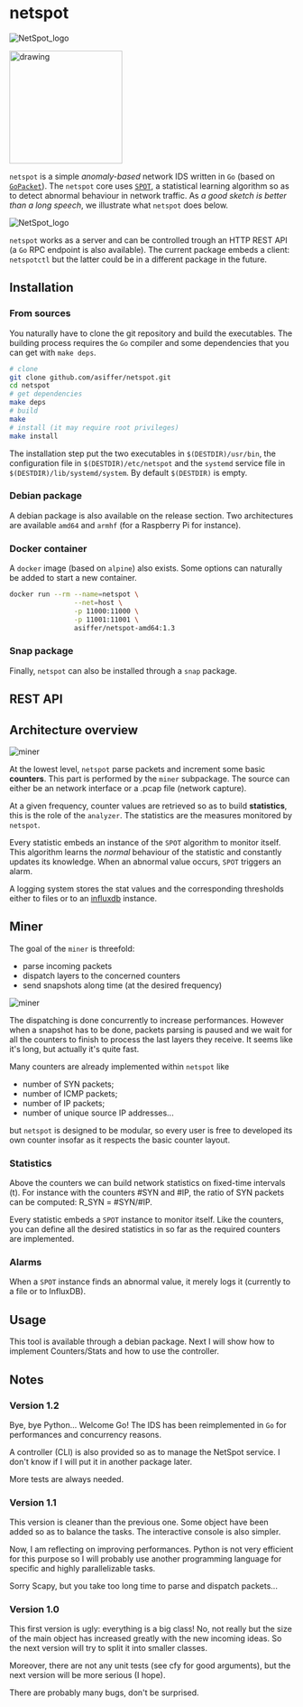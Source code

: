 # netspot

![NetSpot_logo](assets/netspot.png)

<img src="assets/netspot.png" alt="drawing" width="200"/>

`netspot` is a simple *anomaly-based* network IDS written in `Go` (based on [`GoPacket`](https://github.com/google/gopacket)). 
The `netspot` core uses [`SPOT`](https://asiffer.github.io/libspot/), a statistical learning algorithm so as to detect abnormal behaviour in network traffic. As *a good sketch is better than a long speech*, we illustrate what `netspot` does below.

![NetSpot_logo](assets/plot.png)

`netspot` works as a server and can be controlled trough an HTTP REST API (a `Go` RPC endpoint is also available).
The current package embeds a client: `netspotctl` but the latter could be in a different package in the future.

## Installation

### From sources

You naturally have to clone the git repository and build the executables. The building process requires the `Go` compiler
and some dependencies that you can get with `make deps`.

```bash
# clone
git clone github.com/asiffer/netspot.git
cd netspot
# get dependencies
make deps
# build
make
# install (it may require root privileges)
make install
```
The installation step put the two executables in `$(DESTDIR)/usr/bin`, the configuration file in `$(DESTDIR)/etc/netspot` and the `systemd` service file in `$(DESTDIR)/lib/systemd/system`. By default `$(DESTDIR)` is empty.

### Debian package

A debian package is also available on the release section. Two architectures are available `amd64` and `armhf` (for a Raspberry Pi for instance).

### Docker container

A `docker` image (based on `alpine`) also exists. Some options can naturally be added to start a new container.

```sh
docker run --rm --name=netspot \
                --net=host \
                -p 11000:11000 \
                -p 11001:11001 \
                asiffer/netspot-amd64:1.3
```

### Snap package

Finally, `netspot` can also be installed through a `snap` package.


## REST API



## Architecture overview

![miner](assets/archi.svg)

At the lowest level, `netspot` parse packets and increment some basic **counters**. This part is performed by the `miner` subpackage.
The source can either be an network interface or a .pcap file (network capture).

At a given frequency, counter values are retrieved so as to build **statistics**, this is the role of the `analyzer`. The statistics are the measures monitored by `netspot`.

Every statistic embeds an instance of the `SPOT` algorithm to monitor itself. This algorithm learns the *normal* behaviour of the statistic and constantly updates its knowledge. When an abnormal value occurs, `SPOT` triggers an alarm.

A logging system stores the stat values and the corresponding thresholds either to files or to an [influxdb](https://www.influxdata.com/) instance.

## Miner

The goal of the `miner` is threefold:
* parse incoming packets
* dispatch layers to the concerned counters
* send snapshots along time (at the desired frequency)

![miner](assets/miner.svg)

The dispatching is done concurrently to increase performances. However when a snapshot has to be done, packets parsing is paused and we wait for all the counters to finish to process the last layers they receive. It seems like it's long, but actually it's quite fast.

Many counters are already implemented within `netspot` like
* number of SYN packets;
* number of ICMP packets;
* number of IP packets;
* number of unique source IP addresses...

but `netspot` is designed to be modular, so every user is free to developed its own counter insofar as it respects the basic counter layout.



### Statistics
Above the counters we can build network statistics on fixed-time intervals \(t\). For instance with the counters #SYN and #IP, the ratio of SYN packets can be computed: R_SYN = #SYN/#IP.

Every statistic embeds a `SPOT` instance to monitor itself. Like the counters, you can define all the desired statistics in so far as the required counters are implemented.

### Alarms

When a `SPOT` instance finds an abnormal value, it merely logs it (currently to a file or to InfluxDB).

## Usage

This tool is available through a debian package. Next I will show how to implement Counters/Stats and how to use the controller.

## Notes

### Version 1.2

Bye, bye Python... Welcome Go! The IDS has been reimplemented in `Go` for performances and concurrency reasons.

A controller (CLI) is also provided so as to manage the NetSpot service. I don't know if I will put it in another package later.

More tests are always needed.

### Version 1.1

This version is cleaner than the previous one. Some object have been added so as to balance the tasks. The interactive console is also simpler.

Now, I am reflecting on improving performances. Python is not very efficient for this purpose so I will probably use another programming language for specific and highly parallelizable tasks.

Sorry Scapy, but you take too long time to parse and dispatch packets...


### Version 1.0

This first version is ugly: everything is a big class! No, not really but the size of the main object has increased greatly with the new incoming ideas. So the next version will try to split it into smaller classes.

Moreover, there are not any unit tests (see cfy for good arguments), but the next version will be more serious (I hope).

There are probably many bugs, don't be surprised.
